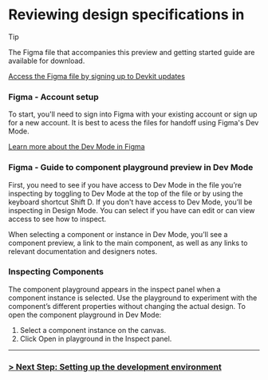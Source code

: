 # Reviewing design specifications in 

>[!TIP]
> The Figma file that accompanies this preview and getting started guide are available for download.
>
> [Access the Figma file by signing up to Devkit updates](https://link.archetypethemes.co/GhCsDk)

### Figma - Account setup

To start, you'll need to sign into Figma with your existing account or sign up for a new account. It is best to acess the files for handoff using Figma's Dev Mode.

[Learn more about the Dev Mode in Figma](https://help.figma.com/hc/en-us/articles/15023124644247-Guide-to-Dev-Mode)

### Figma - Guide to component playground preview in Dev Mode

First, you need to see if you have access to Dev Mode in the file you’re inspecting by toggling to Dev Mode at the top of the file or by using the keyboard shortcut Shift D. If you don't have access to Dev Mode, you’ll be inspecting in Design Mode. You can select if you have can edit or can view access to see how to inspect.

When selecting a component or instance in Dev Mode, you’ll see a component preview, a link to the main component, as well as any links to relevant documentation and designers notes.

### Inspecting Components

The component playground appears in the inspect panel when a component instance is selected. Use the playground to experiment with the component’s different properties without changing the actual design. To open the component playground in Dev Mode:

1. Select a component instance on the canvas.
2. Click Open in playground in the Inspect panel.


---

### [> Next Step: Setting up the development environment](https://github.com/archetype-themes/devkit/blob/main/1.%20Getting%20Started/Developing%20components/c.%20Setting%20up%20the%20development%20environment.md)
